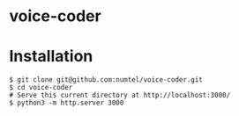 # voice-coder 

# Installation

```
$ git clone git@github.com:numtel/voice-coder.git
$ cd voice-coder
# Serve this current directory at http://localhost:3000/
$ python3 -m http.server 3000
```
